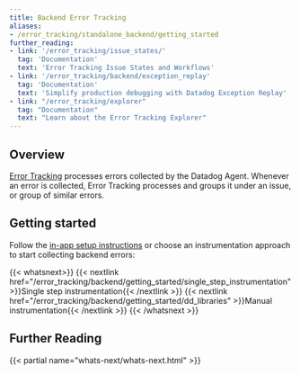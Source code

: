 ```yaml
---
title: Backend Error Tracking
aliases:
- /error_tracking/standalone_backend/getting_started
further_reading:
- link: '/error_tracking/issue_states/'
  tag: 'Documentation'
  text: 'Error Tracking Issue States and Workflows'
- link: '/error_tracking/backend/exception_replay'
  tag: 'Documentation'
  text: 'Simplify production debugging with Datadog Exception Replay'
- link: "/error_tracking/explorer"
  tag: "Documentation"
  text: "Learn about the Error Tracking Explorer"
---
```


## Overview

[Error Tracking][1] processes errors collected by the Datadog Agent. Whenever an error is collected, Error Tracking processes and groups it under an issue, or group of similar errors.

## Getting started

Follow the [in-app setup instructions][2] or choose an instrumentation approach to start collecting backend errors:

{{< whatsnext>}}
    {{< nextlink href="/error_tracking/backend/getting_started/single_step_instrumentation" >}}Single step instrumentation{{< /nextlink >}}
    {{< nextlink href="/error_tracking/backend/getting_started/dd_libraries" >}}Manual instrumentation{{< /nextlink >}}
{{< /whatsnext >}}

## Further Reading

{{< partial name="whats-next/whats-next.html" >}}

[1]: https://app.datadoghq.com/error-tracking
[2]: https://app.datadoghq.com/error-tracking/settings/setup/backend
